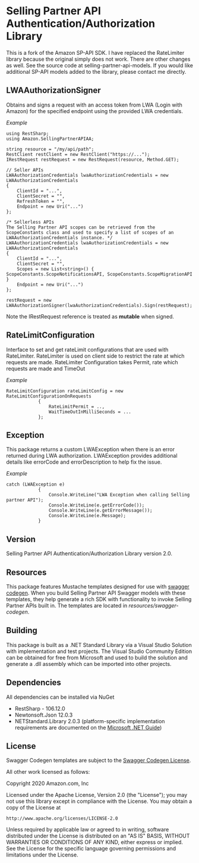 # Selling Partner API Authentication/Authorization Library
This is a fork of the Amazon SP-API SDK. I have replaced the RateLimiter library because the original simply does not work. 
There are other changes as well. See the source code at selling-partner-api-models. 
If you would like additional SP-API models added to the library, please contact me directly.

## LWAAuthorizationSigner
Obtains and signs a request with an access token from LWA (Login with Amazon) for the specified endpoint using the provided LWA credentials.

*Example*
```
using RestSharp;
using Amazon.SellingPartnerAPIAA;

string resource = "/my/api/path";
RestClient restClient = new RestClient("https://...");
IRestRequest restRequest = new RestRequest(resource, Method.GET);

// Seller APIs
LWAAuthorizationCredentials lwaAuthorizationCredentials = new LWAAuthorizationCredentials
{
    ClientId = "...",
    ClientSecret = "",
    RefreshToken = "",
    Endpoint = new Uri("...")
};

/* Sellerless APIs
The Selling Partner API scopes can be retrieved from the ScopeConstants class and used to specify a list of scopes of an LWAAuthorizationCredentials instance. */
LWAAuthorizationCredentials lwaAuthorizationCredentials = new LWAAuthorizationCredentials
{
    ClientId = "...",
    ClientSecret = "",
    Scopes = new List<string>() { ScopeConstants.ScopeNotificationsAPI, ScopeConstants.ScopeMigrationAPI }
    Endpoint = new Uri("...")
};

restRequest = new LWAAuthorizationSigner(lwaAuthorizationCredentials).Sign(restRequest);  
```
Note the IRestRequest reference is treated as **mutable** when signed.

## RateLimitConfiguration
Interface to set and get rateLimit configurations that are used with RateLimiter. RateLimiter is used on client side to restrict the rate at which requests are made. RateLimiter Configuration takes Permit, rate which requests are made and TimeOut 

*Example*
```
RateLimitConfiguration rateLimitConfig = new RateLimitConfigurationOnRequests
            {
                RateLimitPermit = ..,
                WaitTimeOutInMilliSeconds = ...
            }; 

```

## Exception 
This package returns a custom LWAException when there is an error returned during LWA authorization. LWAException provides additional details like errorCode and errorDescription to help fix the issue.
 
*Example*
```
catch (LWAException e)
            {
                Console.WriteLine("LWA Exception when calling Selling partner API");
                Console.WriteLine(e.getErrorCode());
                Console.WriteLine(e.getErrorMessage());
                Console.WriteLine(e.Message);
            }
```

## Version
Selling Partner API Authentication/Authorization Library version 2.0.

## Resources
This package features Mustache templates designed for use with [swagger codegen](https://swagger.io/tools/swagger-codegen/). 
When you build Selling Partner API Swagger models with these templates, they help generate a rich SDK with functionality to invoke Selling Partner APIs built in. The templates are located in *resources/swagger-codegen*.
 
## Building
This package is built as a .NET Standard Library via a Visual Studio Solution with implementation and test projects.  The Visual Studio Community Edition can be obtained for free from Microsoft and used to build the solution and generate a .dll assembly which can be imported into other projects.

## Dependencies
All dependencies can be installed via NuGet
- RestSharp - 106.12.0 
- Newtonsoft.Json 12.0.3
- NETStandard.Library 2.0.3 (platform-specific implementation requirements are documented on the [Microsoft .NET Guide](https://docs.microsoft.com/en-us/dotnet/standard/net-standard))

## License
Swagger Codegen templates are subject to the [Swagger Codegen License](https://github.com/swagger-api/swagger-codegen#license).

All other work licensed as follows:

Copyright 2020 Amazon.com, Inc

Licensed under the Apache License, Version 2.0 (the "License");
you may not use this library except in compliance with the License.
You may obtain a copy of the License at

    http://www.apache.org/licenses/LICENSE-2.0

Unless required by applicable law or agreed to in writing, software
distributed under the License is distributed on an "AS IS" BASIS,
WITHOUT WARRANTIES OR CONDITIONS OF ANY KIND, either express or implied.
See the License for the specific language governing permissions and
limitations under the License.